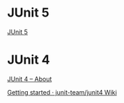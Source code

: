 # JUnit 5

[JUnit 5](https://junit.org/junit5/)

# JUnit 4

[JUnit 4 – About](https://junit.org/junit4/)

[Getting started · junit-team/junit4 Wiki](https://github.com/junit-team/junit4/wiki/Getting-started)
